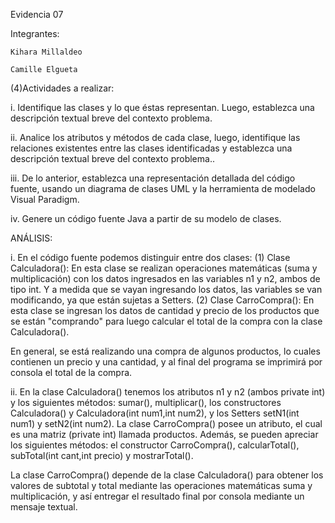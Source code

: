 Evidencia 07

Integrantes:

    Kihara Millaldeo

    Camille Elgueta


(4)Actividades a realizar:

i. Identifique las clases y lo que éstas representan. Luego, establezca una descripción textual breve del contexto problema.

ii. Analice los atributos y métodos de cada clase, luego, identifique las relaciones existentes entre las clases identificadas y establezca una descripción textual breve del contexto problema..

iii. De lo anterior, establezca una representación detallada del código fuente, usando un diagrama de clases UML y la herramienta de modelado Visual Paradigm.

iv. Genere un código fuente Java a partir de su modelo de clases.

ANÁLISIS:

i. En el código fuente podemos distinguir entre dos clases:
    (1) Clase Calculadora(): En esta clase se realizan operaciones matemáticas (suma y multiplicación) con los datos ingresados en las variables n1 y n2, ambos de tipo int. Y a medida que se vayan ingresando los datos, las variables se van modificando, ya que están sujetas a Setters.
    (2) Clase CarroCompra(): En esta clase se ingresan los datos de cantidad y precio de los productos que se están "comprando" para luego calcular el total de la compra con la clase Calculadora().

En general, se está realizando una compra de algunos productos, lo cuales contienen un precio y una cantidad, y al final del programa se imprimirá por consola el total de la compra.

ii. En la clase Calculadora() tenemos los atributos n1 y n2 (ambos private int) y los siguientes métodos: sumar(), multiplicar(), los constructores Calculadora() y Calculadora(int num1,int num2), y los Setters setN1(int num1) y setN2(int num2).
La clase CarroCompra() posee un atributo, el cual es una matriz (private int) llamada productos. Además, se pueden apreciar los siguientes métodos: el constructor CarroCompra(), calcularTotal(), subTotal(int cant,int precio) y mostrarTotal().

La clase CarroCompra() depende de la clase Calculadora() para obtener los valores de subtotal y total mediante las operaciones matemáticas suma y multiplicación, y así entregar el resultado final por consola mediante un mensaje textual.